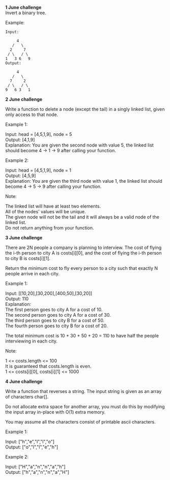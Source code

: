 <strong>1 June challenge</strong></br>
Invert a binary tree.

Example:
```mermaid
Input:

     4
   /   \
  2     7
 / \   / \
1   3 6   9
Output:

     4
   /   \
  7     2
 / \   / \
9   6 3   1
```

<strong> 2 June challenge </strong></br>

Write a function to delete a node (except the tail) in a singly linked list, given only access to that node.</br>

Example 1:</br>

Input: head = [4,5,1,9], node = 5</br>
Output: [4,1,9]</br>
Explanation: You are given the second node with value 5, the linked list should become 4 -> 1 -> 9 after calling your function.</br>

Example 2:</br>

Input: head = [4,5,1,9], node = 1</br>
Output: [4,5,9]</br>
Explanation: You are given the third node with value 1, the linked list should become 4 -> 5 -> 9 after calling your function.</br>
 

Note:</br>

The linked list will have at least two elements.</br>
All of the nodes' values will be unique.</br>
The given node will not be the tail and it will always be a valid node of the linked list.</br>
Do not return anything from your function.</br>


<strong> 3 June challenge </strong></br>

There are 2N people a company is planning to interview. The cost of flying the i-th person to city A is costs[i][0], and the cost of flying the i-th person to city B is costs[i][1].</br>

Return the minimum cost to fly every person to a city such that exactly N people arrive in each city.</br>


Example 1:</br>

Input: [[10,20],[30,200],[400,50],[30,20]]</br>
Output: 110</br>
Explanation: </br>
The first person goes to city A for a cost of 10.</br>
The second person goes to city A for a cost of 30.</br>
The third person goes to city B for a cost of 50.</br>
The fourth person goes to city B for a cost of 20.</br>

The total minimum cost is 10 + 30 + 50 + 20 = 110 to have half the people interviewing in each city.</br>
 

Note:</br>

1 <= costs.length <= 100</br>
It is guaranteed that costs.length is even.</br>
1 <= costs[i][0], costs[i][1] <= 1000</br>

<strong> 4 June challenge </strong></br>

Write a function that reverses a string. The input string is given as an array of characters char[].</br>

Do not allocate extra space for another array, you must do this by modifying the input array in-place with O(1) extra memory.</br>

You may assume all the characters consist of printable ascii characters.</br>


Example 1:</br>

Input: ["h","e","l","l","o"]</br>
Output: ["o","l","l","e","h"]</br>

Example 2:</br>

Input: ["H","a","n","n","a","h"]</br>
Output: ["h","a","n","n","a","H"]</br>
